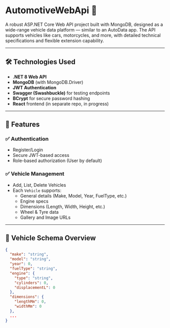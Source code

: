 # AutomotiveWebApi 🚗

A robust ASP.NET Core Web API project built with MongoDB, designed as a wide-range vehicle data platform — similar to an AutoData app. The API supports vehicles like cars, motorcycles, and more, with detailed technical specifications and flexible extension capability.

---

## 🛠️ Technologies Used

- **.NET 8 Web API**
- **MongoDB** (with MongoDB.Driver)
- **JWT Authentication**
- **Swagger (Swashbuckle)** for testing endpoints
- **BCrypt** for secure password hashing
- **React** frontend (in separate repo, in progress)

---

## 📁 Features

### ✅ Authentication

- Register/Login
- Secure JWT-based access
- Role-based authorization (User by default)

### ✅ Vehicle Management

- Add, List, Delete Vehicles
- Each `Vehicle` supports:
  - General details (Make, Model, Year, FuelType, etc.)
  - Engine specs
  - Dimensions (Length, Width, Height, etc.)
  - Wheel & Tyre data
  - Gallery and Image URLs

---

## 🚗 Vehicle Schema Overview

```json
{
  "make": "string",
  "model": "string",
  "year": 0,
  "fuelType": "string",
  "engine": {
    "type": "string",
    "cylinders": 0,
    "displacementL": 0
  },
  "dimensions": {
    "lengthMm": 0,
    "widthMm": 0
  },
  ...
}
